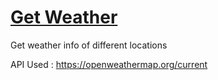 # <a href="https://serene-swan-fa2db5.netlify.app/" target="_blank" >Get Weather</a>
Get weather info of different locations

API Used : https://openweathermap.org/current
